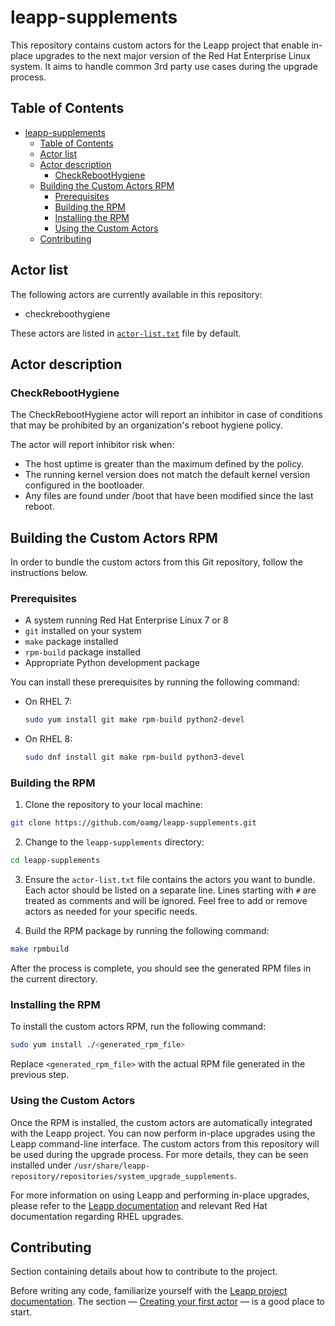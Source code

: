 # leapp-supplements

This repository contains custom actors for the Leapp project that enable in-place upgrades to the next major version of the Red Hat Enterprise Linux system.
It aims to handle common 3rd party use cases during the upgrade process.

## Table of Contents
- [leapp-supplements](#leapp-supplements)
  - [Table of Contents](#table-of-contents)
  - [Actor list](#actor-list)
  - [Actor description](#actor-description)
    - [CheckRebootHygiene](#checkreboothygiene)
  - [Building the Custom Actors RPM](#building-the-custom-actors-rpm)
    - [Prerequisites](#prerequisites)
    - [Building the RPM](#building-the-rpm)
    - [Installing the RPM](#installing-the-rpm)
    - [Using the Custom Actors](#using-the-custom-actors)
  - [Contributing](#contributing)

## Actor list

The following actors are currently available in this repository:
- checkreboothygiene

These actors are listed in [`actor-list.txt`](./actor-list.txt) file by default.

## Actor description

### CheckRebootHygiene

The CheckRebootHygiene actor will report an inhibitor in case of conditions
that may be prohibited by an organization's reboot hygiene policy.

The actor will report inhibitor risk when:
* The host uptime is greater than the maximum defined by the policy.
* The running kernel version does not match the default kernel version configured in the bootloader.
* Any files are found under /boot that have been modified since the last reboot.



## Building the Custom Actors RPM

In order to bundle the custom actors from this Git repository, follow the instructions below.

### Prerequisites

- A system running Red Hat Enterprise Linux 7 or 8
- `git` installed on your system
- `make` package installed
- `rpm-build` package installed
- Appropriate Python development package

You can install these prerequisites by running the following command:

- On RHEL 7:

    ```bash
    sudo yum install git make rpm-build python2-devel
    ```

- On RHEL 8:

    ```bash
    sudo dnf install git make rpm-build python3-devel
    ```

### Building the RPM

1. Clone the repository to your local machine:
```bash
git clone https://github.com/oamg/leapp-supplements.git
```

2. Change to the `leapp-supplements` directory:
```bash
cd leapp-supplements
```

3. Ensure the `actor-list.txt` file contains the actors you want to bundle. Each actor should be listed on a separate line. Lines starting with `#` are treated as comments and will be ignored. Feel free to add or remove actors as needed for your specific needs.

4. Build the RPM package by running the following command:
```bash
make rpmbuild
```

After the process is complete, you should see the generated RPM files in the current directory.

### Installing the RPM

To install the custom actors RPM, run the following command:
```bash
sudo yum install ./<generated_rpm_file>
```

Replace `<generated_rpm_file>` with the actual RPM file generated in the previous step.

### Using the Custom Actors

Once the RPM is installed, the custom actors are automatically integrated with the Leapp project. You can now perform in-place upgrades using the Leapp command-line interface. The custom actors from this repository will be used during the upgrade process. For more details, they can be seen installed under `/usr/share/leapp-repository/repositories/system_upgrade_supplements`.

For more information on using Leapp and performing in-place upgrades, please refer to the [Leapp documentation](https://leapp.readthedocs.io/) and relevant Red Hat documentation regarding RHEL upgrades.

## Contributing

Section containing details about how to contribute to the project.

Before writing any code, familiarize yourself with the [Leapp project documentation](https://leapp.readthedocs.io/en/latest/). The section — [Creating your first actor](https://leapp.readthedocs.io/en/latest/first-actor.html) — is a good place to start.
